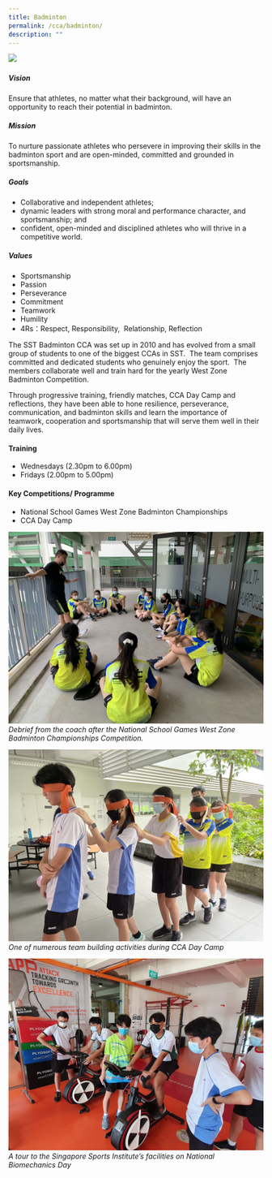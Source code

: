 ```yaml
---
title: Badminton
permalink: /cca/badminton/
description: ""
---
```

![](/images/CCA/sst%20badminton%20(b%20div)%205.jpeg)
##### Vision
Ensure that athletes, no matter what their background, will have an opportunity to reach their potential in badminton.

##### Mission
To nurture passionate athletes who persevere in improving their skills in the badminton sport and are open-minded, committed and grounded in sportsmanship. 
##### Goals
*   Collaborative and independent athletes;
*   dynamic leaders with strong moral and performance character, and sportsmanship; and
*   confident, open-minded and disciplined athletes who will thrive in a competitive world.
   
##### Values
*   Sportsmanship 
*   Passion
*   Perseverance
*   Commitment
*   Teamwork
*   Humility
*   4Rs：Respect, Responsibility,  Relationship, Reflection
    

The SST Badminton CCA was set up in 2010 and has evolved from a small group of students to one of the biggest CCAs in SST.  The team comprises committed and dedicated students who genuinely enjoy the sport.  The members collaborate well and train hard for the yearly West Zone Badminton Competition. 


Through progressive training, friendly matches, CCA Day Camp and reflections, they have been able to hone resilience, perseverance, communication, and badminton skills and learn the importance of teamwork, cooperation and sportsmanship that will serve them well in their daily lives.    

#### Training 
*   Wednesdays (2.30pm to 6.00pm)
*   Fridays (2.00pm to 5.00pm)
    

#### Key Competitions/ Programme
*   National School Games West Zone Badminton Championships
*   CCA Day Camp

![](/images/CCA/badmintion%20-%20debrief%20from%20the%20coach.JPG)
*Debrief from the coach after the National School Games West Zone Badminton Championships Competition.*

![](/images/CCA/badmintion%20-%20team%20building%20activities.JPG)
*One of numerous team building activities during CCA Day Camp*

![](/images/CCA/badmintion%20-%20tour.jpg)
*A tour to the Singapore Sports Institute’s facilities on National Biomechanics Day*